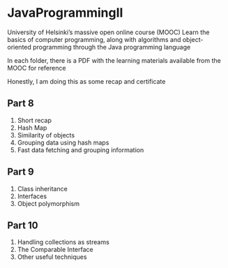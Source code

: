 # JavaProgrammingII

University of Helsinki’s massive open online course (MOOC)
Learn the basics of computer programming, along with algorithms and object-oriented programming through the Java programming language

In each folder, there is a PDF with the learning materials available from the MOOC for reference

Honestly, I am doing this as some recap and certificate

## Part 8

1. Short recap
2. Hash Map
3. Similarity of objects
4. Grouping data using hash maps
5. Fast data fetching and grouping information

## Part 9

1. Class inheritance
2. Interfaces
3. Object polymorphism

## Part 10

1. Handling collections as streams
2. The Comparable Interface
3. Other useful techniques
